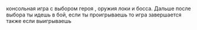 консольная игра с выбором героя , оружия локи и босса. Дальше после выбора ты идешь в бой, если ты проигрываешь то игра завершается
также если выигрываешь
